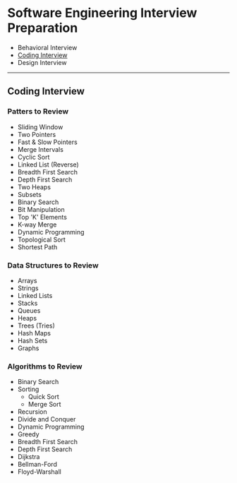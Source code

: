 # Software Engineering Interview Preparation
- Behavioral Interview
- [Coding Interview](#coding-interview)
- Design Interview

---

## Coding Interview

### Patters to Review

- Sliding Window
- Two Pointers
- Fast & Slow Pointers
- Merge Intervals
- Cyclic Sort
- Linked List (Reverse)
- Breadth First Search
- Depth First Search
- Two Heaps
- Subsets
- Binary Search
- Bit Manipulation
- Top 'K' Elements
- K-way Merge
- Dynamic Programming
- Topological Sort
- Shortest Path

### Data Structures to Review

- Arrays
- Strings
- Linked Lists
- Stacks
- Queues
- Heaps
- Trees (Tries)
- Hash Maps
- Hash Sets
- Graphs

### Algorithms to Review

- Binary Search
- Sorting
  - Quick Sort
  - Merge Sort
- Recursion
- Divide and Conquer
- Dynamic Programming
- Greedy
- Breadth First Search
- Depth First Search
- Dijkstra
- Bellman-Ford
- Floyd-Warshall